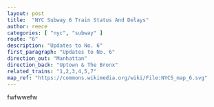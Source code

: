 ```yaml
---
layout: post
title:  "NYC Subway 6 Train Status And Delays"
author: reece
categories: [ "nyc", "subway" ]
route: "6"
description: "Updates to No. 6"
first_paragraph: "Updates to No. 6"
direction_out: "Manhattan"
direction_back: "Uptown & The Bronx"
related_trains: "1,2,3,4,5,7"
map_ref: "https://commons.wikimedia.org/wiki/File:NYCS_map_6.svg"
---
```


fwfwwefw
